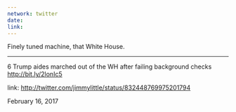 ```yaml
---
network: twitter
date:
link:
---
```

Finely tuned machine, that White House. 

---

6 Trump aides marched out of the WH after failing background checks http://bit.ly/2lonIc5 

link: http://twitter.com/jimmylittle/status/832448769975201794 

February 16, 2017